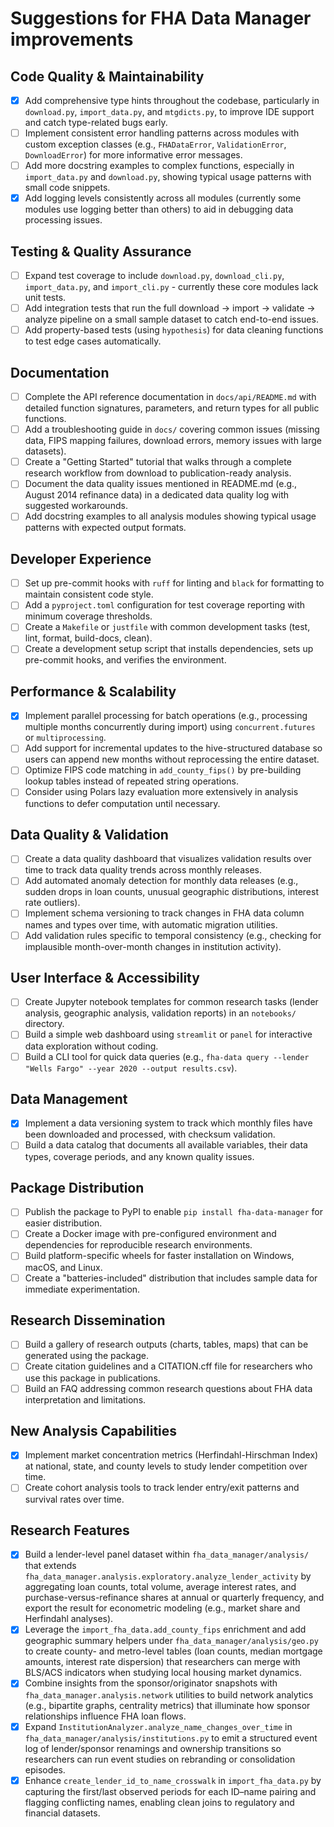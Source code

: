 # Suggestions for FHA Data Manager improvements

## Code Quality & Maintainability
- [x] Add comprehensive type hints throughout the codebase, particularly in `download.py`, `import_data.py`, and `mtgdicts.py`, to improve IDE support and catch type-related bugs early.
- [ ] Implement consistent error handling patterns across modules with custom exception classes (e.g., `FHADataError`, `ValidationError`, `DownloadError`) for more informative error messages.
- [ ] Add more docstring examples to complex functions, especially in `import_data.py` and `download.py`, showing typical usage patterns with small code snippets.
- [x] Add logging levels consistently across all modules (currently some modules use logging better than others) to aid in debugging data processing issues.

## Testing & Quality Assurance
- [ ] Expand test coverage to include `download.py`, `download_cli.py`, `import_data.py`, and `import_cli.py` - currently these core modules lack unit tests.
- [ ] Add integration tests that run the full download → import → validate → analyze pipeline on a small sample dataset to catch end-to-end issues.
- [ ] Add property-based tests (using `hypothesis`) for data cleaning functions to test edge cases automatically.

## Documentation
- [ ] Complete the API reference documentation in `docs/api/README.md` with detailed function signatures, parameters, and return types for all public functions.
- [ ] Add a troubleshooting guide in `docs/` covering common issues (missing data, FIPS mapping failures, download errors, memory issues with large datasets).
- [ ] Create a "Getting Started" tutorial that walks through a complete research workflow from download to publication-ready analysis.
- [ ] Document the data quality issues mentioned in README.md (e.g., August 2014 refinance data) in a dedicated data quality log with suggested workarounds.
- [ ] Add docstring examples to all analysis modules showing typical usage patterns with expected output formats.

## Developer Experience
- [ ] Set up pre-commit hooks with `ruff` for linting and `black` for formatting to maintain consistent code style.
- [ ] Add a `pyproject.toml` configuration for test coverage reporting with minimum coverage thresholds.
- [ ] Create a `Makefile` or `justfile` with common development tasks (test, lint, format, build-docs, clean).
- [ ] Create a development setup script that installs dependencies, sets up pre-commit hooks, and verifies the environment.

## Performance & Scalability
- [x] Implement parallel processing for batch operations (e.g., processing multiple months concurrently during import) using `concurrent.futures` or `multiprocessing`.
- [ ] Add support for incremental updates to the hive-structured database so users can append new months without reprocessing the entire dataset.
- [ ] Optimize FIPS code matching in `add_county_fips()` by pre-building lookup tables instead of repeated string operations.
- [ ] Consider using Polars lazy evaluation more extensively in analysis functions to defer computation until necessary.

## Data Quality & Validation
- [ ] Create a data quality dashboard that visualizes validation results over time to track data quality trends across monthly releases.
- [ ] Add automated anomaly detection for monthly data releases (e.g., sudden drops in loan counts, unusual geographic distributions, interest rate outliers).
- [ ] Implement schema versioning to track changes in FHA data column names and types over time, with automatic migration utilities.
- [ ] Add validation rules specific to temporal consistency (e.g., checking for implausible month-over-month changes in institution activity).

## User Interface & Accessibility
- [ ] Create Jupyter notebook templates for common research tasks (lender analysis, geographic analysis, validation reports) in an `notebooks/` directory.
- [ ] Build a simple web dashboard using `streamlit` or `panel` for interactive data exploration without coding.
- [ ] Build a CLI tool for quick data queries (e.g., `fha-data query --lender "Wells Fargo" --year 2020 --output results.csv`).

## Data Management
- [x] Implement a data versioning system to track which monthly files have been downloaded and processed, with checksum validation.
- [ ] Build a data catalog that documents all available variables, their data types, coverage periods, and any known quality issues.

## Package Distribution
- [ ] Publish the package to PyPI to enable `pip install fha-data-manager` for easier distribution.
- [ ] Create a Docker image with pre-configured environment and dependencies for reproducible research environments.
- [ ] Build platform-specific wheels for faster installation on Windows, macOS, and Linux.
- [ ] Create a "batteries-included" distribution that includes sample data for immediate experimentation.

## Research Dissemination
- [ ] Build a gallery of research outputs (charts, tables, maps) that can be generated using the package.
- [ ] Create citation guidelines and a CITATION.cff file for researchers who use this package in publications.
- [ ] Build an FAQ addressing common research questions about FHA data interpretation and limitations.

## New Analysis Capabilities
- [x] Implement market concentration metrics (Herfindahl-Hirschman Index) at national, state, and county levels to study lender competition over time.
- [ ] Create cohort analysis tools to track lender entry/exit patterns and survival rates over time.

## Research Features
- [x] Build a lender-level panel dataset within `fha_data_manager/analysis/` that extends `fha_data_manager.analysis.exploratory.analyze_lender_activity` by aggregating loan counts, total volume, average interest rates, and purchase-versus-refinance shares at annual or quarterly frequency, and export the result for econometric modeling (e.g., market share and Herfindahl analyses).
- [x] Leverage the `import_fha_data.add_county_fips` enrichment and add geographic summary helpers under `fha_data_manager/analysis/geo.py` to create county- and metro-level tables (loan counts, median mortgage amounts, interest rate dispersion) that researchers can merge with BLS/ACS indicators when studying local housing market dynamics.
- [x] Combine insights from the sponsor/originator snapshots with `fha_data_manager.analysis.network` utilities to build network analytics (e.g., bipartite graphs, centrality metrics) that illuminate how sponsor relationships influence FHA loan flows.
- [x] Expand `InstitutionAnalyzer.analyze_name_changes_over_time` in `fha_data_manager/analysis/institutions.py` to emit a structured event log of lender/sponsor renamings and ownership transitions so researchers can run event studies on rebranding or consolidation episodes.
- [x] Enhance `create_lender_id_to_name_crosswalk` in `import_fha_data.py` by capturing the first/last observed periods for each ID–name pairing and flagging conflicting names, enabling clean joins to regulatory and financial datasets.
